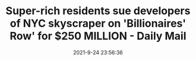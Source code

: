 ---
"title": "Super-rich residents sue developers of NYC skyscraper on 'Billionaires' Row' for $250 MILLION - Daily Mail"
"date": "2021-9-24 23:56:36"
"feed_name": "GOOGLENEWSDRILLING"
"feed_website": "https://news.google.com/search?q=drilling%2Bincident&hl=en-US&gl=US&ceid=US:en"
"feed_rss": "https://news.google.com/rss/search?q=drilling%2Bincident&hl=en-US&gl=US&ceid=US:en"
"link": "https://www.dailymail.co.uk/news/article-10026653/Super-rich-residents-sue-developers-NYC-skyscraper-Billionaires-Row-250-MILLION.html"
"file": "_posts/2021-1-1-562fa3ffd182528ec6b306c99658cff3096065ba.md"
"accident": "0"
"drilling": "0"
"dead": "0"
"injured": "0"
"where": "unknown site"
---